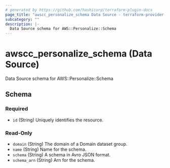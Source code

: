 ```yaml
---
# generated by https://github.com/hashicorp/terraform-plugin-docs
page_title: "awscc_personalize_schema Data Source - terraform-provider-awscc"
subcategory: ""
description: |-
  Data Source schema for AWS::Personalize::Schema
---
```


# awscc_personalize_schema (Data Source)

Data Source schema for AWS::Personalize::Schema



<!-- schema generated by tfplugindocs -->
## Schema

### Required

- `id` (String) Uniquely identifies the resource.

### Read-Only

- `domain` (String) The domain of a Domain dataset group.
- `name` (String) Name for the schema.
- `schema` (String) A schema in Avro JSON format.
- `schema_arn` (String) Arn for the schema.


